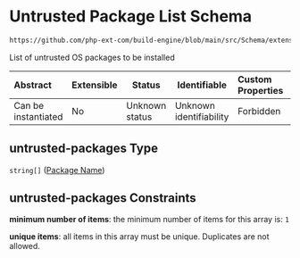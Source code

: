 # Untrusted Package List Schema

```txt
https://github.com/php-ext-com/build-engine/blob/main/src/Schema/extension.json#/properties/deps/patternProperties/[a-z]+/properties/untrusted-packages
```

List of untrusted OS packages to be installed


| Abstract            | Extensible | Status         | Identifiable            | Custom Properties | Additional Properties | Access Restrictions | Defined In                                                                     |
| :------------------ | ---------- | -------------- | ----------------------- | :---------------- | --------------------- | ------------------- | ------------------------------------------------------------------------------ |
| Can be instantiated | No         | Unknown status | Unknown identifiability | Forbidden         | Allowed               | none                | [extension.schema.json\*](../out/extension.schema.json "open original schema") |

## untrusted-packages Type

`string[]` ([Package Name](extension-properties-dependencies-patternproperties-os-dependency-definition-properties-untrusted-package-list-package-name.md))

## untrusted-packages Constraints

**minimum number of items**: the minimum number of items for this array is: `1`

**unique items**: all items in this array must be unique. Duplicates are not allowed.
